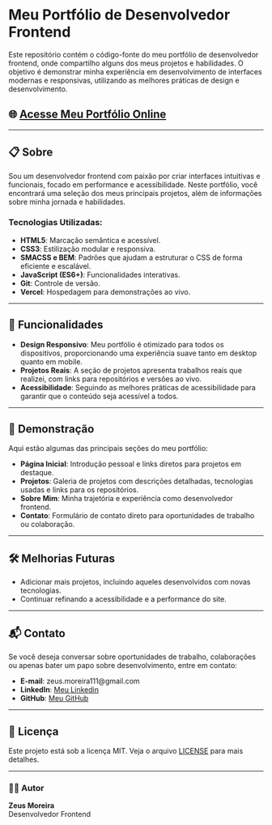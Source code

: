 <h1>Meu Portfólio de Desenvolvedor Frontend</h1>

<p>Este repositório contém o código-fonte do meu portfólio de desenvolvedor frontend, onde compartilho alguns dos meus projetos e habilidades. O objetivo é demonstrar minha experiência em desenvolvimento de interfaces modernas e responsivas, utilizando as melhores práticas de design e desenvolvimento.</p>

<h2>🌐 <a href="https://meuportfolio.com" target="_blank">Acesse Meu Portfólio Online</a></h2>

<hr>

<h2>📋 Sobre</h2>

<p>Sou um desenvolvedor frontend com paixão por criar interfaces intuitivas e funcionais, focado em performance e acessibilidade. Neste portfólio, você encontrará uma seleção dos meus principais projetos, além de informações sobre minha jornada e habilidades.</p>

<h3>Tecnologias Utilizadas:</h3>
<ul>
  <li><strong>HTML5</strong>: Marcação semântica e acessível.</li>
  <li><strong>CSS3</strong>: Estilização modular e responsiva.</li>
  <li><strong>SMACSS e BEM</strong>: Padrões que ajudam a estruturar o CSS de forma eficiente e escalável.</li>
  <li><strong>JavaScript (ES6+)</strong>: Funcionalidades interativas.</li>
  <li><strong>Git</strong>: Controle de versão.</li>
  <li><strong>Vercel</strong>: Hospedagem para demonstrações ao vivo.</li>
</ul>

<hr>

<h2>🚀 Funcionalidades</h2>

<ul>
  <li><strong>Design Responsivo</strong>: Meu portfólio é otimizado para todos os dispositivos, proporcionando uma experiência suave tanto em desktop quanto em mobile.</li>
  <li><strong>Projetos Reais</strong>: A seção de projetos apresenta trabalhos reais que realizei, com links para repositórios e versões ao vivo.</li>
  <li><strong>Acessibilidade</strong>: Seguindo as melhores práticas de acessibilidade para garantir que o conteúdo seja acessível a todos.</li>
</ul>

<hr>

<h2>🎨 Demonstração</h2>

<p>Aqui estão algumas das principais seções do meu portfólio:</p>
<ul>
  <li><strong>Página Inicial</strong>: Introdução pessoal e links diretos para projetos em destaque.</li>
  <li><strong>Projetos</strong>: Galeria de projetos com descrições detalhadas, tecnologias usadas e links para os repositórios.</li>
  <li><strong>Sobre Mim</strong>: Minha trajetória e experiência como desenvolvedor frontend.</li>
  <li><strong>Contato</strong>: Formulário de contato direto para oportunidades de trabalho ou colaboração.</li>
</ul>

<hr>

<h2>🛠 Melhorias Futuras</h2>

<ul>
  <li>Adicionar mais projetos, incluindo aqueles desenvolvidos com novas tecnologias.</li>
  <li>Continuar refinando a acessibilidade e a performance do site.</li>
</ul>

<hr>

<h2>📬 Contato</h2>

<p>Se você deseja conversar sobre oportunidades de trabalho, colaborações ou apenas bater um papo sobre desenvolvimento, entre em contato:</p>
<ul>
  <li><strong>E-mail</strong>: zeus.moreira111@gmail.com</li>
  <li><strong>LinkedIn</strong>: <a href="https://www.linkedin.com/in/zeus-moreira/" target="_blank">Meu Linkedin</a></li>
  <li><strong>GitHub</strong>: <a href="https://github.com/ZeusMoreira" target="_blank">Meu GitHub</a></li>
</ul>

<hr>

<h2>📝 Licença</h2>

<p>Este projeto está sob a licença MIT. Veja o arquivo <a href="./LICENSE">LICENSE</a> para mais detalhes.</p>

<hr>

<h3>👨‍💻 Autor</h3>
<p><strong>Zeus Moreira</strong><br>
Desenvolvedor Frontend</p>
